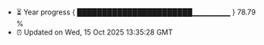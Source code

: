 - ⏳ Year progress { ███████████████████████▁▁▁▁▁▁▁ } 78.79 %
- ⏰ Updated on Wed, 15 Oct 2025 13:35:28 GMT

